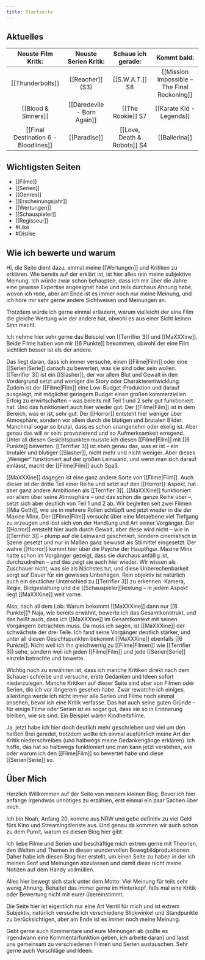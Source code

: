 ```yaml
---
title: Startseite
---
```


## Aktuelles

|          Neuste Film Kritk:          |    Neuste Serien Kritk:     |     Schaue ich gerade:      |                 Kommt bald:                  |
| :----------------------------------: | :-------------------------: | :-------------------------: | :------------------------------------------: |
|           [[Thunderbolts]]           |      [[Reacher]] (S3)       |       [[S.W.A.T.]] S8       | [[Mission Impossible – The Final Reckoning]] |
|         [[Blood & Sinners]]          | [[Daredevile - Born Again]] |      [[The Rookie]] S7      |           [[Karate Kid - Legends]]           |
| [[Final Destination 6 - Bloodlines]] |        [[Paradise]]         | [[Love, Death & Robots]] S4 |                [[Ballerina]]                 |


## Wichtigsten Seiten

- [[Filme]]
- [[Serien]]
- [[Genres]]
- [[Erscheinungsjahr]]
- [[Wertungen]]
- [[Schauspieler]]
- [[Regisseur]]
- #Like 
- #Dislike


## Wie ich bewerte und warum


Hi, die Seite dient dazu, einmal meine [[Wertungen]] und Kritiken zu erklären. Wie bereits auf der erklärt ist, ist hier alles rein meine subjektive Meinung. Ich würde zwar schon behaupten, dass ich mir über die Jahre eine gewisse Expertise angeeignet habe und teils durchaus Ahnung habe, wovon ich rede, aber am Ende ist es immer noch nur meine Meinung, und ich höre mir sehr gerne andere Sichtweisen und Meinungen an.

Trotzdem würde ich gerne einmal erläutern, warum vielleicht der eine Film die gleiche Wertung wie der andere hat, obwohl es aus einer Sicht keinen Sinn macht.

Ich nehme hier sehr gerne das Beispiel von [[Terrifier 3]] und [[MaXXXine]]. Beide Filme haben von mir [[6 Punkte]] bekommen, obwohl der eine Film sichtlich besser ist als der andere.

Das liegt daran, dass ich immer versuche, einen [[Filme|Film]] oder eine [[Serien|Serie]] danach zu bewerten, was sie sind oder sein wollen. [[Terrifier 3]] ist ein [[Slasher]], der vor allem Blut und Gewalt in den Vordergrund setzt und weniger die Story oder Charakterentwicklung. Zudem ist der [[Filme|Film]] eine Low-Budget-Produktion und darauf ausgelegt, mit möglichst geringem Budget einen großen kommerziellen Erfolg zu erwirtschaften – was bereits mit Teil 1 und 2 sehr gut funktioniert hat. Und das funktioniert auch hier wieder gut: Der [[Filme|Film]] ist in dem Bereich, was er ist, sehr gut. Der [[Horror]] entsteht hier weniger über Atmosphäre, sondern vor allem durch die blutigen und brutalen Bilder. Manchmal sogar so brutal, dass es schon unangenehm oder ekelig ist. Aber genau das will er sein: provozierend und so Aufmerksamkeit erregend. Unter all diesen Gesichtspunkten musste ich diesen [[Filme|Film]] mit [[6 Punkte]] bewerten. [[Terrifier 3]] ist eben genau das, was er ist – ein brutaler und blutiger [[Slasher]], nicht mehr und nicht weniger. Aber dieses „Weniger“ funktioniert auf der großen Leinwand, und wenn man sich darauf einlässt, macht der [[Filme|Film]] auch Spaß.

[[MaXXXine]] dagegen ist eine ganz andere Sorte von [[Filme|Film]]. Auch dieser ist der dritte Teil einer Reihe und setzt auf den [[Horror]]-Aspekt, hat aber ganz andere Ambitionen als [[Terrifier 3]]. [[MaXXXine]] funktioniert vor allem über seine Atmosphäre – und das schon die ganze Reihe über –, setzt sich aber deutlich von Teil 1 und 2 ab. Wir begleiten seit zwei Filmen [[Mia Goth]], wie sie in mehrere Rollen schlüpft und jetzt wieder in die der Maxine Minx. Der [[Filme|Film]] versucht über eine Metaebene viel Tiefgang zu erzeugen und löst sich von der Handlung und Art seiner Vorgänger. Der [[Horror]] entsteht hier auch durch Gewalt, aber diese wird nicht – wie in [[Terrifier 3]] – plump auf die Leinwand geschmiert, sondern cinematisch in Szene gesetzt und nur in Maßen ganz bewusst als Stilmittel eingesetzt. Der wahre [[Horror]] kommt hier über die Psyche der Hauptfigur. Maxine Minx hatte schon im Vorgänger gezeigt, dass sie durchaus anfällig ist, durchzudrehen – und das zeigt sie auch hier wieder. Wir wissen als Zuschauer nicht, was sie als Nächstes tut, und diese Unberechenbarkeit sorgt auf Dauer für ein gewisses Unbehagen. Rein objektiv ist natürlich auch ein deutlicher Unterschied zu [[Terrifier 3]] zu erkennen. Kamera, Regie, Bildgestaltung und die [[Schauspieler]]leistung – in jedem Aspekt liegt [[MaXXXine]] weit vorne.

Also, nach all dem Lob: Warum bekommt [[MaXXXine]] dann nur [[6 Punkte]]? Naja, wie bereits erwähnt, bewerte ich das Gesamtkonstrukt, und das heißt auch, dass ich [[MaXXXine]] im Gesamtkontext mit seinen Vorgängern betrachten muss. Da muss ich sagen, ist [[MaXXXine]] der schwächste der drei Teile. Ich fand seine Vorgänger deutlich stärker, und unter all diesen Gesichtspunkten bekommt [[MaXXXine]] ebenfalls [[6 Punkte]]. Nicht weil ich ihn gleichwertig zu [[Filme|Filmen]] wie [[Terrifier 3]] sehe, sondern weil ich jeden [[Filme|Film]] und jede [[Serien|Serie]] einzeln betrachte und bewerte.

Wichtig noch zu erwähnen ist, dass ich manche Kritiken direkt nach dem Schauen schreibe und versuche, erste Gedanken und Ideen sofort niederzulegen. Manche Kritiken auf dieser Seite sind aber von Filmen oder Serien, die ich vor längerem gesehen habe. Zwar rewatche ich einiges, allerdings werde ich nicht immer alle Serien und Filme noch einmal ansehen, bevor ich eine Kritik verfasse. Das hat auch seine guten Gründe – für einige Filme oder Serien ist es sogar gut, dass sie so in Erinnerung bleiben, wie sie sind. Ein Beispiel wären Kindheitsfilme.

Ja, jetzt habe ich hier doch deutlich mehr geschrieben und viel um den heißen Brei geredet, trotzdem wollte ich einmal ausführlich meine Art der Kritik niederschreiben (und halbwegs meine Gedankengänge erklären). Ich hoffe, das hat so halbwegs funktioniert und man kann jetzt verstehen, wie oder warum ich den [[Filme|Film]] so bewertet habe und diese [[Serien|Serie]] so.


## Über Mich

Herzlich Willkommen auf der Seite von meinem kleinen Blog. Bevor ich hier anfange irgendwas unnötiges zu erzählen, erst einmal ein paar Sachen über mich.

Ich bin Noah, Anfang 20, komme aus NRW und gebe definitiv zu viel Geld fürs Kino und Streamingdienste aus. Und genau da kommen wir auch schon zu dem Punkt, warum es diesen Blog hier gibt.

Ich liebe Filme und Serien und beschäftige mich extrem gerne mit Theorien, den Welten und Themen in diesen wundervollen Bewegbildproduktionen.  Daher habe ich diesen Blog hier erstellt, um einen Seite zu haben in der ich meinen Senf und Meinungen abzulassen und damit diese nicht meine Notizen auf dem Handy vollmüllen.

Alles hier bewegt sich stark unter dem Motto: Viel Meinung für teils sehr wenig Ahnung. Behaltet das immer gerne im Hinterkopf, falls mal eine Kritik oder Bewertung nicht mit eurer übereinstimmt.

Die Seite hier ist eigentlich nur eine Art Ventil für mich und ist extrem Subjektiv, natürlich versuche ich verschiedene Blickwinkel und Standpunkte zu berücksichtigen, aber am Ende ist es immer noch meine Meinung.

Gebt gerne auch Kommentare und eure Meinungen ab (sollte es irgendwann eine Kommentarfunktion geben, ich arbeite daran) und lasst uns gemeinsam zu verschiedenen Filmen und Serien austauschen. Sehr gerne auch Vorschläge und Ideen.